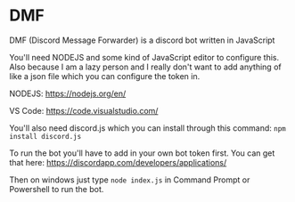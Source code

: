 # DMF
DMF (Discord Message Forwarder) is a discord bot written in JavaScript

You'll need NODEJS and some kind of JavaScript editor to configure this. 
Also because I am a lazy person and I really don't want to add anything of like a json file which you can configure the token in.

NODEJS: 
https://nodejs.org/en/

VS Code:
https://code.visualstudio.com/

You'll also need discord.js which you can install through this command:
`npm install discord.js`

To run the bot you'll have to add in your own bot token first. You can get that here: https://discordapp.com/developers/applications/

Then on windows just type `node index.js` in Command Prompt or Powershell to run the bot.
